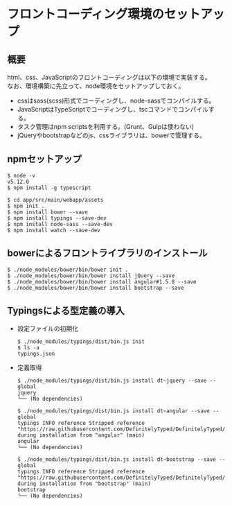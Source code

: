 # フロントコーディング環境のセットアップ

## 概要
html、css、JavaScriptのフロントコーディングは以下の環境で実装する。  
なお、環境構築に先立って、node環境をセットアップしておく。

+ cssはsass(scss)形式でコーディングし、node-sassでコンパイルする。
+ JavaScriptはTypeScriptでコーディングし、tscコマンドでコンパイルする。
+ タスク管理はnpm scriptsを利用する。(Grunt、Gulpは使わない)
+ jQueryやbootstrapなどのjs、cssライブラリは、bowerで管理する。

## npmセットアップ
```
$ node -v
v5.12.0
$ npm install -g typescript
```

```
$ cd app/src/main/webapp/assets
$ npm init .
$ npm install bower --save
$ npm install typings --save-dev
$ npm install node-sass --save-dev
$ npm install watch --save-dev
```

## bowerによるフロントライブラリのインストール
```
$ ./node_modules/bower/bin/bower init .
$ ./node_modules/bower/bin/bower install jQuery --save
$ ./node_modules/bower/bin/bower install angular#1.5.8 --save
$ ./node_modules/bower/bin/bower install bootstrap --save
```

## Typingsによる型定義の導入
+ 設定ファイルの初期化
    ```
    $ ./node_modules/typings/dist/bin.js init
    $ ls -a
    typings.json
    ```

+ 定義取得
    ```
    $ ./node_modules/typings/dist/bin.js install dt~jquery --save --global
    jquery
    └── (No dependencies)
    
    $ ./node_modules/typings/dist/bin.js install dt~angular --save --global
    typings INFO reference Stripped reference "https://raw.githubusercontent.com/DefinitelyTyped/DefinitelyTyped/17f7f965f515e7085e085b42f7137c06f50f70e9/jquery/jquery.d.ts" during installation from "angular" (main)
    angular
    └── (No dependencies)

    $ ./node_modules/typings/dist/bin.js install dt~bootstrap --save --global
    typings INFO reference Stripped reference "https://raw.githubusercontent.com/DefinitelyTyped/DefinitelyTyped/1f0791147c6c145227b1778bb26781a79d516917/jquery/jquery.d.ts" during installation from "bootstrap" (main)
    bootstrap
    └── (No dependencies)
    ```

